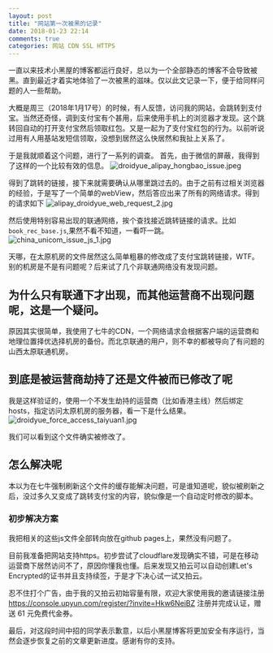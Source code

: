 ```yaml
---
layout: post
title: "网站第一次被黑的记录"
date: 2018-01-23 22:14
comments: true
categories: 网站 CDN SSL HTTPS
---
```

一直以来技术小黑屋的博客都运行良好，总以为一个全部静态的博客不会导致被黑。直到最近才着实地体验了一次被黑的滋味。仅以此文记录一下，便于给同样问题的人一些帮助。

大概是周三（2018年1月17号）的时候，有人反馈，访问我的网站，会跳转到支付宝。当然还奇怪，调到支付宝有个甚用，后来使用手机上的浏览器才发现。这个跳转回自动的打开支付宝然后领取红包。又是一起为了支付宝红包的行为。以前听说过用有人用基站发短信领取，没想到居然这么快居然和我扯上关系了。
<!--more-->

于是我就顺着这个问题，进行了一系列的调查。
首先，由于微信的屏蔽，我得到了这样的一个比较有效的信息。
![droidyue_alipay_hongbao_issue.jpeg](https://asset.droidyue.com/image/2019_02/alipay_hongbao_issue.jpg)

得到了跳转的链接，接下来就需要确认从哪里跳过去的。由于之前有过相关浏览器的经验，于是写了一个简单的webView，然后答应出来了所有的网络请求。得到的请求如下
![alipay_droidyue_web_request_2.jpg](https://asset.droidyue.com/broken_images/webrequest_details.jpg)


然后使用特别容易出现的联通网络，挨个查找接近跳转链接的请求。比如`book_rec_base.js`,果然不看不知道，一看吓一跳。
![china_unicom_issue_js_1.jpg](https://asset.droidyue.com/broken_images/china_unicom_server.jpg)

天哪，在太原机房的文件居然这么简单粗暴的修改成了支付宝跳转链接，WTF。别的机房是不是有问题呢？后来试了几个非联通网络没有发现问题。

## 为什么只有联通下才出现，而其他运营商不出现问题呢，这是一个疑问。

原因其实很简单，我使用了七牛的CDN，一个网络请求会根据客户端的运营商和地理位置择优选择机房的备份。而北京联通的用户，则不幸的都被导向了有问题的山西太原联通机房。

## 到底是被运营商劫持了还是文件被而已修改了呢
我是这样验证的，使用一个不发生劫持的运营商（比如香港主线）然后绑定hosts，指定访问太原机房的服务器，看一下是什么结果。
![droidyue_force_access_taiyuan1.jpg](https://asset.droidyue.com/broken_images/force_host.jpg)

我们可以看到这个文件确实被修改了。

## 怎么解决呢
本以为在七牛强制刷新这个文件的缓存能解决问题，可是谁知道呢，貌似被刷新之后，没过多久又变成了跳转支付宝的内容，貌似像是一个自动定时修改的脚本。

### 初步解决方案
我把相关的这些js文件全部转向放在github pages上，果然没有问题了。

目前我准备把网站支持https。初步尝试了cloudflare发现确实不错，可是在移动运营商下居然访问不了，原因你懂我也懂。后来发现又拍云可以自动创建Let's Encrypted的证书并且支持续签，于是才下决心试一试又拍云。

忍不住打个广告，由于我的又拍云初始容量有限，欢迎大家使用我的邀请链接注册  https://console.upyun.com/register/?invite=Hkw6NeiBZ   注册并完成认证，赠送 61 元免费代金券。

最后，对这段时间中招的同学表示歉意，以后小黑屋博客将更加安全有序运行，当然会逐步恢复之前的文章更新进度。感谢有你的支持。


